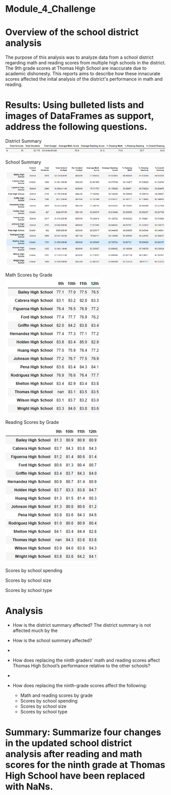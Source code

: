 # Module_4_Challenge

# Overview of the school district analysis
  The purpose of this analysis was to analyze data from a school district regarding math and reading scores from multiple high schools in the district. The 9th grade scores   at Thomas High School are inaccurate due to academic dishonesty. This reports aims to describe how these innacurate scores affected the inital analysis of the district's     performance in math and reading. 
  
# Results: Using bulleted lists and images of DataFrames as support, address the following questions.
District Summary
![This is an image](https://github.com/nsmeltz/Module_4_Challenge/blob/760cde5de33c8ef4f9667cc64725d9e584ab0b48/Resources/district_summary.png)

School Summary
![This is an image](https://github.com/nsmeltz/Module_4_Challenge/blob/c41cf673289c96dde0eddefa9208334ba5e59be9/Resources/per_school_summary.png)

Math Scores by Grade                                                                           
![This is an image](https://github.com/nsmeltz/Module_4_Challenge/blob/892c2639b6c7992935a766c128df86a09dc1e15a/Resources/math_scores.png)

Reading Scores by Grade                                                              
![This is an image](https://github.com/nsmeltz/Module_4_Challenge/blob/892c2639b6c7992935a766c128df86a09dc1e15a/Resources/reading_scores.png)

Scores by school spending

Scores by school size

Scores by school type

# Analysis

  - How is the district summary affected?
    The district summary is not affected much by the 
    
  - How is the school summary affected?
  - 
  - How does replacing the ninth graders’ math and reading scores affect Thomas High School’s performance relative to the other schools?
  - 
  - How does replacing the ninth-grade scores affect the following:
    - Math and reading scores by grade
    - Scores by school spending
    - Scores by school size
    - Scores by school type

# Summary: Summarize four changes in the updated school district analysis after reading and math scores for the ninth grade at Thomas High School have been replaced with NaNs.
